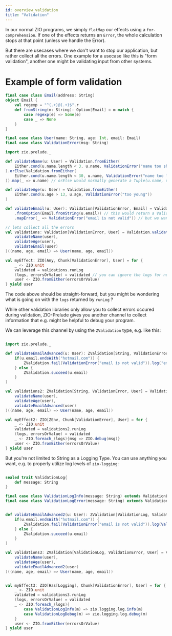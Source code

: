 ```yaml
---
id: overview_validation
title: "Validation"
---
```


In our normal ZIO programs, we simply `flatMap` our effects using a `for-comprehension`. If one of the effects returns an `Error`, the whole calculation stops at that point (unless we handle the Error).

But there are usecases where we don't want to stop our application, but rather collect all the errors. One example for a usecase like this is "form validation", another one might be validating input from other systems. 

# Example of form validation

```scala
final case class Email(address: String)
object Email {
    val regexp = "^(.+)@(.+)$".r
    def fromString(m: String): Option[Email] = m match {
        case regexp(e) => Some(e)
        case _ => None
    }
}

final case class User(name: String, age: Int, email: Email)
final case class ValidationError(msg: String)

import zio.prelude._

def validateName(u: User) = Validation.fromEither(
    Either.cond(u.name.length < 3, u.name, ValidationError("name too short"))
).orElse(Validation.fromEither(
    Either.cond(u.name.length < 30, u.name, ValidationError("name too long"))
)).map(_ => u.name) // orElse would normally generate a Tuple(u.name, u.name)

def validateAge(u: User) = Validation.fromEither(
    Either.cond(u.age > 13, u.age, ValidationError("too young"))
)

def validateEmail(u: User): Validation[ValidationError, Email] = Validation
    .fromOption(Email.fromString(u.email)) // this would return a Validation[Unit, Email]
    .mapError(_ => ValidationError("email is not valid")) // but we want a proper error type

// lets collect all the errors
val validations: Validation[ValidationError, User] = Validation.validate(
    validateName(user),
    validateAge(user),
    validateEmail(user)
)((name, age, email) => User(name, age, email))

val myEffect: ZIO[Any, Chunk[ValidationError], User] = for {
    _ <- ZIO.unit
    validated = validations.runLog
    (logs, errorsOrValue) = validated // you can ignore the logs for now
    user <- ZIO.fromEither(errorsOrValue)
} yield user

```

The code above should be straight-forward, but you might be wondering what is going on with the `logs` returned by `runLog` ? 

While other validation libraries only allow you to collect errors occured during validation, ZIO-Prelude gives you another channel to 
collect information that e.g. might be helpful to debug your program. 

We can leverage this channel by using the `ZValidation` type, e.g. like this:

```scala

import zio.prelude._

def validateEmailAdvanced(u: User): ZValidation[String, ValidationError, Email] =  validateEmail(u).flatMap(_ => 
    if(u.email.endsWith("hotmail.com")) { 
        ZValidation.fail(ValidationError("email is not valid")).log("email is a blocked domain")
    } else { 
        ZValidation.succeed(u.email)
    }
)

val validations2: ZValidation[String, ValidationError, User] = Validation.validate(
    validateName(user),
    validateAge(user),
    validateEmailAdvanced(user)
)((name, age, email) => User(name, age, email))

val myEffect2: ZIO[ZEnv, Chunk[ValidationError], User] = for {
    _ <- ZIO.unit
    validated = validations2.runLog
    (logs, errorsOrValue) = validated
    _ <- ZIO.foreach_(logs){msg => ZIO.debug(msg)}
    user <- ZIO.fromEither(errorsOrValue)
} yield user

```

But you're not limited to String as a Logging Type. You can use anything you want, e.g. to properly utilize log levels of `zio-logging`:

```scala

sealed trait ValidationLog{
    def message: String
}

final case class ValidationLogInfo(message: String) extends ValidationLog
final case class ValidationLogError(message: String) extends ValidationLog


def validateEmailAdvanced2(u: User): ZValidation[ValidationLog, ValidationError, Email] =  validateEmail(u).flatMap(_ => 
    if(u.email.endsWith("hotmail.com")) { 
        ZValidation.fail(ValidationError("email is not valid")).log(ValidationLogDebug(s"email ${u.email} belongs to a blocked domain"))
    } else { 
        ZValidation.succeed(u.email)
    }
)

val validations3: ZValidation[ValidationLog, ValidationError, User] = Validation.validate(
    validateName(user),
    validateAge(user),
    validateEmailAdvanced2(user)
)((name, age, email) => User(name, age, email))


val myEffect3: ZIO[Has[Logging], Chunk[ValidationError], User] = for {
    _ <- ZIO.unit
    validated = validations3.runLog
    (logs, errorsOrValue) = validated
    _ <- ZIO.foreach_(logs){ 
        case ValidationLogInfo(m) => zio.logging.log.info(m)
        case ValidationLogDebug(m) => zio.logging.log.debug(m)
    }
    user <- ZIO.fromEither(errorsOrValue)
} yield user

```
